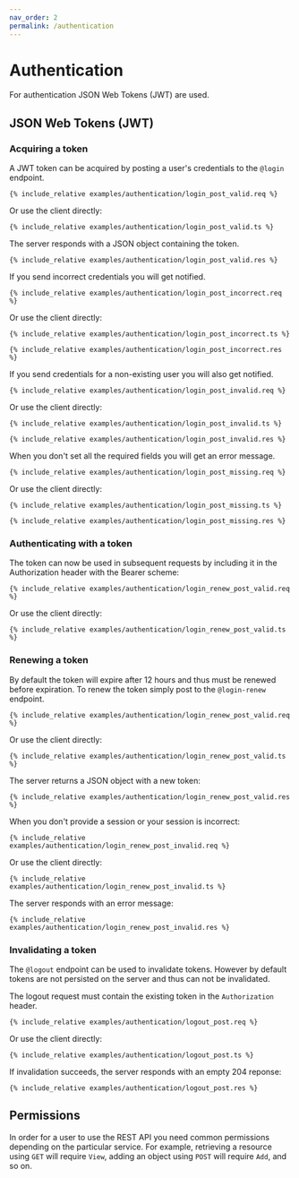 ```yaml
---
nav_order: 2
permalink: /authentication
---
```


# Authentication

For authentication JSON Web Tokens (JWT) are used.

## JSON Web Tokens (JWT)

### Acquiring a token

A JWT token can be acquired by posting a user's credentials to the `@login` endpoint.

```
{% include_relative examples/authentication/login_post_valid.req %}
```

Or use the client directly:

```
{% include_relative examples/authentication/login_post_valid.ts %}
```

The server responds with a JSON object containing the token.

```
{% include_relative examples/authentication/login_post_valid.res %}
```

If you send incorrect credentials you will get notified.

```
{% include_relative examples/authentication/login_post_incorrect.req %}
```

Or use the client directly:

```
{% include_relative examples/authentication/login_post_incorrect.ts %}
```

```
{% include_relative examples/authentication/login_post_incorrect.res %}
```

If you send credentials for a non-existing user you will also get notified.

```
{% include_relative examples/authentication/login_post_invalid.req %}
```

Or use the client directly:

```
{% include_relative examples/authentication/login_post_invalid.ts %}
```

```
{% include_relative examples/authentication/login_post_invalid.res %}
```

When you don't set all the required fields you will get an error message.

```
{% include_relative examples/authentication/login_post_missing.req %}
```

Or use the client directly:

```
{% include_relative examples/authentication/login_post_missing.ts %}
```

```
{% include_relative examples/authentication/login_post_missing.res %}
```

### Authenticating with a token

The token can now be used in subsequent requests by including it in the Authorization header with the Bearer scheme:

```
{% include_relative examples/authentication/login_renew_post_valid.req %}
```

Or use the client directly:

```
{% include_relative examples/authentication/login_renew_post_valid.ts %}
```

### Renewing a token

By default the token will expire after 12 hours and thus must be renewed before expiration. To renew the token simply post to the `@login-renew` endpoint.

```
{% include_relative examples/authentication/login_renew_post_valid.req %}
```

Or use the client directly:

```
{% include_relative examples/authentication/login_renew_post_valid.ts %}
```

The server returns a JSON object with a new token:

```
{% include_relative examples/authentication/login_renew_post_valid.res %}
```

When you don't provide a session or your session is incorrect:

```
{% include_relative examples/authentication/login_renew_post_invalid.req %}
```

Or use the client directly:

```
{% include_relative examples/authentication/login_renew_post_invalid.ts %}
```

The server responds with an error message:

```
{% include_relative examples/authentication/login_renew_post_invalid.res %}
```

### Invalidating a token

The `@logout` endpoint can be used to invalidate tokens. However by default tokens are not persisted on the server and thus can not be invalidated.

The logout request must contain the existing token in the `Authorization` header.

```
{% include_relative examples/authentication/logout_post.req %}
```

Or use the client directly:

```
{% include_relative examples/authentication/logout_post.ts %}
```

If invalidation succeeds, the server responds with an empty 204 reponse:

```
{% include_relative examples/authentication/logout_post.res %}
```

## Permissions

In order for a user to use the REST API you need common permissions depending on the particular service. For example, retrieving a resource using `GET` will require `View`, adding an object using `POST` will require `Add`, and so on.
